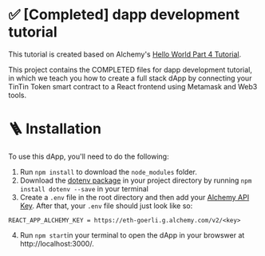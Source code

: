 # ✅ [Completed] dapp development tutorial

This tutorial is created based on Alchemy's [Hello World Part 4 Tutorial](https://app.gitbook.com/@alchemyapi/s/alchemy/tutorials/hello-world-smart-contract/creating-a-full-stack-dapp).

This project contains the COMPLETED files for dapp development tutorial, in which we teach you how to create a full stack dApp by connecting your TinTin Token smart contract to a React frontend using Metamask and Web3 tools.

# 🪜 Installation

To use this dApp, you'll need to do the following:

1. Run `npm install` to download the `node_modules` folder.
2. Download the [dotenv package](https://www.npmjs.com/package/dotenv) in your project directory by running `npm install dotenv --save` in your terminal
3. Create a `.env` file in the root directory and then add your [Alchemy API Key](https://docs.alchemy.com/alchemy/tutorials/hello-world-smart-contract/creating-a-full-stack-dapp#establish-an-api-connection-to-the-ethereum-chain). After that, your `.env` file should just look like so:

```
REACT_APP_ALCHEMY_KEY = https://eth-goerli.g.alchemy.com/v2/<key>
```

4. Run `npm start`in your terminal to open the dApp in your browswer at http://localhost:3000/.

